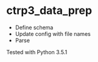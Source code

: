 # ctrp3_data_prep

- Define schema
- Update config with file names
- Parse

Tested with Python 3.5.1

